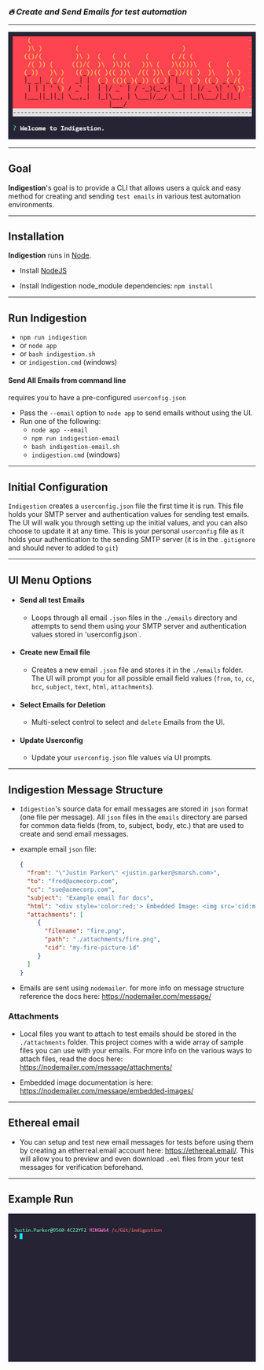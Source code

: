 ### ***🔥 Create and Send Emails for test automation***

---

![Indigestion](./docs/indigestion.png)

---

## Goal
**Indigestion**'s goal is to provide a CLI that allows users a quick and easy method for creating and sending `test emails` in various test automation environments.

---

## Installation
**Indigestion** runs in [Node](https://nodejs.org).

* Install [NodeJS](https://nodejs.org)

* Install Indigestion node_module dependencies:
  `npm install`

---

## Run Indigestion
* `npm run indigestion`
* or `node app`
* or `bash indigestion.sh`
* or `indigestion.cmd` (windows)

#### Send All Emails from command line
requires you to have a pre-configured `userconfig.json`
- Pass the `--email` option to `node app` to send emails without using the UI.
- Run one of the following:  
  - `node app --email`
  - `npm run indigestion-email`
  - `bash indigestion-email.sh`
  - `indigestion.cmd` (windows)

---

## Initial Configuration

`Indigestion` creates a `userconfig.json` file the first time it is run.  This file holds your SMTP server and authentication values for sending test emails.  The UI will walk you through setting up the initial values, and you can also choose to update it at any time.  This is your personal `userconfig` file as it holds your authentication to the sending SMTP server (it is in the `.gitignore` and should never to added to `git`)

---

## UI Menu Options

* #### Send all test Emails
  * Loops through all email `.json` files in the `./emails` directory and attempts to send them using your SMTP server and authentication values stored in 'userconfig.json`.

* #### Create new Email file
  * Creates a new email `.json` file and stores it in the `./emails` folder.  The UI will prompt you for all possible email field values (`from`, `to`, `cc`, `bcc`, `subject`, `text`, `html`, `attachments`).

* #### Select Emails for Deletion
  * Multi-select control to select and `delete` Emails from the UI.

* #### Update Userconfig
  * Update your `userconfig.json` file values via UI prompts.

---

## Indigestion Message Structure

* `Idigestion`'s source data for email messages are stored in `json` format (one file per message).  All `json` files in the `emails` directory are parsed for common data fields (from, to, subject, body, etc.) that are used to create and send email messages.

* example email `json` file:  
  ```json
  {
    "from": "\"Justin Parker\" <justin.parker@smarsh.com>",
    "to": "fred@acmecorp.com",
    "cc": "sue@acmecorp.com",
    "subject": "Example email for docs",
    "html": "<div style='color:red;'> Embedded Image: <img src='cid:my-fire-picture-id'/> </div>",
    "attachments": [
       {
         "filename": "fire.png",
         "path": "./attachments/fire.png",
         "cid": "my-fire-picture-id"
       }
    ]
  }
  ```

* Emails are sent using `nodemailer`.  for more info on message structure reference the docs here: https://nodemailer.com/message/


### Attachments

* Local files you want to attach to test emails should be stored in the `./attachments` folder.  This project comes with a wide array of sample files you can use with your emails.  For more info on the various ways to attach files, read the docs here: https://nodemailer.com/message/attachments/

* Embedded image documentation is here: https://nodemailer.com/message/embedded-images/

---

## Ethereal email

* You can setup and test new email messages for tests before using them by creating an etherreal.email account here: https://ethereal.email/.  This will allow you to preview and even download `.eml` files from your test messages for verification beforehand.

---

## Example Run

![Indigestion](./docs/indigestion-run.gif)
